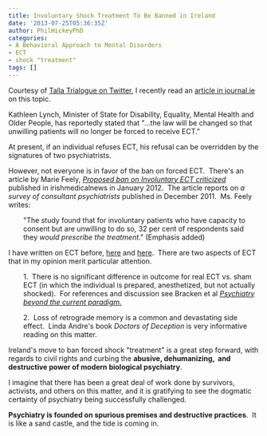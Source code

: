 ```yaml
---
title: Involuntary Shock Treatment To Be Banned in Ireland
date: '2013-07-25T05:36:35Z'
author: PhilHickeyPhD
categories:
- A Behavioral Approach to Mental Disorders
- ECT
- shock "treatment"
tags: []
---
```


Courtesy of <a href="https://twitter.com/TallaTrialogue">Talla Trialogue on Twitter</a>, I recently read an <a href="http://www.thejournal.ie/electro-shock-therapy-unwilling-patients-ireland-983018-Jul2013/">article in journal.ie</a> on this topic.

Kathleen Lynch, Minister of State for Disability, Equality, Mental Health and Older People, has reportedly stated that "…the law will be changed so that unwilling patients will no longer be forced to receive ECT."

At present, if an individual refuses ECT, his refusal can be overridden by the signatures of two psychiatrists.

However, not everyone is in favor of the ban on forced ECT.  There's an article by Marie Feely, <a href="http://www.imn.ie/index.php?option=com_content&amp;view=article&amp;id=4493:proposed-ban-on-involuntary-ect-criticised&amp;catid=61:news&amp;Itemid=28"><i>Proposed ban on Involuntary ECT criticized </i></a>published in irishmedicalnews in January 2012.  The article reports on <i>a survey of consultant psychiatrists</i> published in December 2011.  Ms. Feely writes:
<p style="padding-left: 30px;">"The study found that for involuntary patients who have capacity to consent but are unwilling to do so, 32 per cent of respondents said they <i>would prescribe the treatment</i>." (Emphasis added)</p>
I have written on ECT before, <a href="https://www.behaviorismandmentalhealth.com/2013/03/27/shock-treatment-is-not-safe-and-provides-little-if-any-benefit/">here</a> and <a href="https://www.behaviorismandmentalhealth.com/2013/05/10/ect-new-and-improved/">here</a>.  There are two aspects of ECT that in my opinion merit particular attention.
<p style="padding-left: 30px;">1.  There is no significant difference in outcome for real ECT vs. sham ECT (in which the individual is prepared, anesthetized, but not actually shocked).  For references and discussion see Bracken et al <a href="https://docs.google.com/file/d/0B5cLaT3gdm9NMTF2MVBfU1paOUk/edit"><i>Psychiatry beyond the current paradigm.</i></a></p>
<p style="padding-left: 30px;">2.  Loss of retrograde memory is a common and devastating side effect.  Linda Andre's book <i>Doctors of Deception</i> is very informative reading on this matter.</p>
Ireland's move to ban forced shock "treatment" is a great step forward, with regards to civil rights and curbing the <strong>abusive, dehumanizing,  and destructive power of modern biological psychiatry</strong>.

I imagine that there has been a great deal of work done by survivors, activists, and others on this matter, and it is gratifying to see the dogmatic certainty of psychiatry being successfully challenged.

<strong>Psychiatry is founded on spurious premises and destructive practices</strong>.  It is like a sand castle, and the tide is coming in.